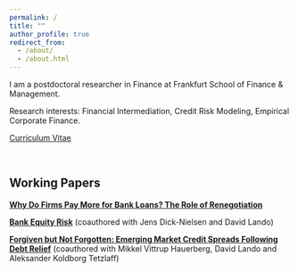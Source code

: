 ```yaml
---
permalink: /
title: ""
author_profile: true
redirect_from: 
  - /about/
  - /about.html
---
```


I am a postdoctoral researcher in Finance at Frankfurt School of Finance & Management.

Research interests: Financial Intermediation, Credit Risk Modeling, Empirical Corporate Finance.

[Curriculum Vitae](/files/CV_ZhuoluGao.pdf)


<br/>

## Working Papers
[**Why Do Firms Pay More for Bank Loans? The Role of Renegotiation**](/files/JMP_ZhuoluGao.pdf)

[**Bank Equity Risk**](https://papers.ssrn.com/sol3/papers.cfm?abstract_id=4345088) (coauthored with Jens Dick-Nielsen and David Lando)

[**Forgiven but Not Forgotten: Emerging Market Credit Spreads Following Debt Relief**](https://papers.ssrn.com/sol3/papers.cfm?abstract_id=4578758) (coauthored with Mikkel Vittrup Hauerberg, David Lando and Aleksander Koldborg Tetzlaff)

